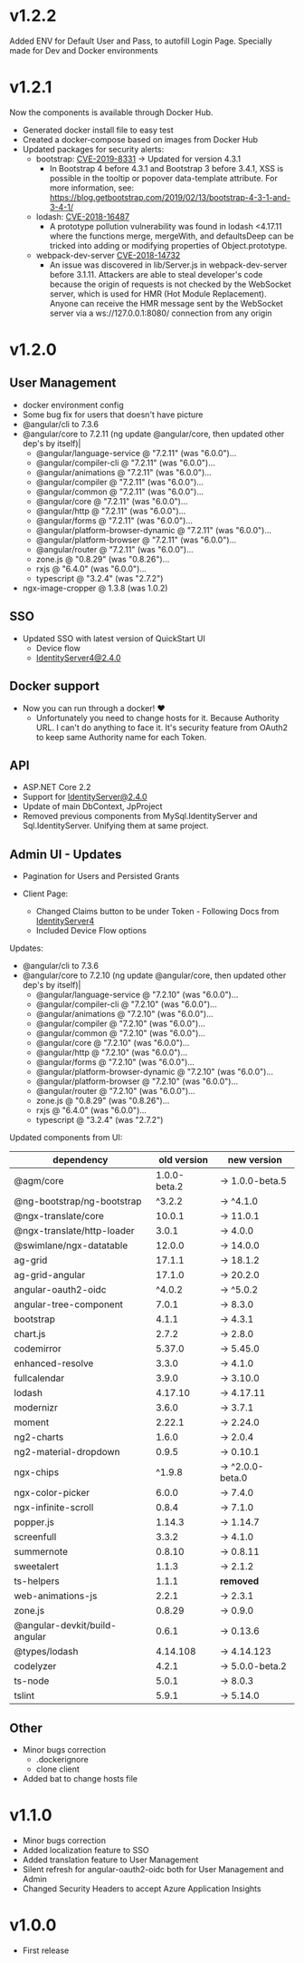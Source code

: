 # v1.2.2

Added ENV for Default User and Pass, to autofill Login Page. Specially made for Dev and Docker environments

# v1.2.1

Now the components is available through Docker Hub.
* Generated docker install file to easy test
* Created a docker-compose based on images from Docker Hub
* Updated packages for security alerts:
  * bootstrap: [CVE-2019-8331](https://nvd.nist.gov/vuln/detail/CVE-2019-8331) -> Updated for version 4.3.1
    * In Bootstrap 4 before 4.3.1 and Bootstrap 3 before 3.4.1, XSS is possible in the tooltip or popover data-template attribute. For more information, see: https://blog.getbootstrap.com/2019/02/13/bootstrap-4-3-1-and-3-4-1/
  * lodash: [CVE-2018-16487](https://nvd.nist.gov/vuln/detail/CVE-2018-16487)
    * A prototype pollution vulnerability was found in lodash <4.17.11 where the functions merge, mergeWith, and defaultsDeep can be tricked into adding or modifying properties of Object.prototype.
  * webpack-dev-server [CVE-2018-14732](https://nvd.nist.gov/vuln/detail/CVE-2018-14732)
    * An issue was discovered in lib/Server.js in webpack-dev-server before 3.1.11. Attackers are able to steal developer's code because the origin of requests is not checked by the WebSocket server, which is used for HMR (Hot Module Replacement). Anyone can receive the HMR message sent by the WebSocket server via a ws://127.0.0.1:8080/ connection from any origin


# v1.2.0

## User Management

* docker environment config
* Some bug fix for users that doesn't have picture
* @angular/cli to 7.3.6
* @angular/core to 7.2.11 (ng update @angular/core, then updated other dep's by itself)|
    * @angular/language-service @ "7.2.11" (was "6.0.0")...
    * @angular/compiler-cli @ "7.2.11" (was "6.0.0")...
    * @angular/animations @ "7.2.11" (was "6.0.0")...
    * @angular/compiler @ "7.2.11" (was "6.0.0")...
    * @angular/common @ "7.2.11" (was "6.0.0")...
    * @angular/core @ "7.2.11" (was "6.0.0")...
    * @angular/http @ "7.2.11" (was "6.0.0")...
    * @angular/forms @ "7.2.11" (was "6.0.0")...
    * @angular/platform-browser-dynamic @ "7.2.11" (was "6.0.0")...
    * @angular/platform-browser @ "7.2.11" (was "6.0.0")...
    * @angular/router @ "7.2.11" (was "6.0.0")...
    * zone.js @ "0.8.29" (was "0.8.26")...
    * rxjs @ "6.4.0" (was "6.0.0")...
    * typescript @ "3.2.4" (was "2.7.2")
 * ngx-image-cropper @ 1.3.8 (was 1.0.2)

## SSO 

* Updated SSO with latest version of QuickStart UI
    * Device flow
    * IdentityServer4@2.4.0

## Docker support

* Now you can run through a docker! ❤️
    * Unfortunately you need to change hosts for it. Because Authority URL. I can't do anything to face it. It's security feature from OAuth2 to keep same Authority name for each Token.

## API

* ASP.NET Core 2.2
* Support for IdentityServer@2.4.0
* Update of main DbContext, JpProject
* Removed previous components from MySql.IdentityServer and Sql.IdentityServer. Unifying them at same project.

## Admin UI - Updates

* Pagination for Users and Persisted Grants

* Client Page:
    * Changed Claims button to be under Token - Following Docs from [IdentityServer4](https://identityserver4.readthedocs.io/en/latest/reference/client.html#token)
    * Included Device Flow options

Updates:
* @angular/cli to 7.3.6
* @angular/core to 7.2.10 (ng update @angular/core, then updated other dep's by itself)|
    * @angular/language-service @ "7.2.10" (was "6.0.0")...
    * @angular/compiler-cli @ "7.2.10" (was "6.0.0")...
    * @angular/animations @ "7.2.10" (was "6.0.0")...
    * @angular/compiler @ "7.2.10" (was "6.0.0")...
    * @angular/common @ "7.2.10" (was "6.0.0")...
    * @angular/core @ "7.2.10" (was "6.0.0")...
    * @angular/http @ "7.2.10" (was "6.0.0")...
    * @angular/forms @ "7.2.10" (was "6.0.0")...
    * @angular/platform-browser-dynamic @ "7.2.10" (was "6.0.0")...
    * @angular/platform-browser @ "7.2.10" (was "6.0.0")...
    * @angular/router @ "7.2.10" (was "6.0.0")...
    * zone.js @ "0.8.29" (was "0.8.26")...
    * rxjs @ "6.4.0" (was "6.0.0")...
    * typescript @ "3.2.4" (was "2.7.2")

Updated components from UI:

|dependency|old version| new version|
|----------|-----------|------------|
|@agm/core| 1.0.0-beta.2|  →   1.0.0-beta.5|
|@ng-bootstrap/ng-bootstrap |^3.2.2| → ^4.1.0|
|@ngx-translate/core| 10.0.1| → 11.0.1|
|@ngx-translate/http-loader| 3.0.1| → 4.0.0|
|@swimlane/ngx-datatable| 12.0.0| → 14.0.0|
|ag-grid| 17.1.1| → 18.1.2|
|ag-grid-angular| 17.1.0| → 20.2.0|
|angular-oauth2-oidc |^4.0.2| → ^5.0.2|
|angular-tree-component| 7.0.1| → 8.3.0|
|bootstrap| 4.1.1| → 4.3.1|
|chart.js| 2.7.2| → 2.8.0|
|codemirror| 5.37.0| → 5.45.0|
|enhanced-resolve| 3.3.0| → 4.1.0|
|fullcalendar| 3.9.0| → 3.10.0|
|lodash| 4.17.10| → 4.17.11|
|modernizr| 3.6.0| → 3.7.1|
|moment| 2.22.1| → 2.24.0|
|ng2-charts| 1.6.0| → 2.0.4|
|ng2-material-dropdown| 0.9.5| → 0.10.1|
|ngx-chips |^1.9.8| → ^2.0.0-beta.0|
|ngx-color-picker| 6.0.0| → 7.4.0|
|ngx-infinite-scroll| 0.8.4| → 7.1.0|
|popper.js| 1.14.3| → 1.14.7|
|screenfull| 3.3.2| → 4.1.0|
|summernote| 0.8.10| → 0.8.11|
|sweetalert| 1.1.3| → 2.1.2|
|ts-helpers| 1.1.1| **removed**|
|web-animations-js| 2.2.1| → 2.3.1|
|zone.js| 0.8.29| → 0.9.0|
|@angular-devkit/build-angular| 0.6.1| → 0.13.6|
|@types/lodash| 4.14.108| → 4.14.123|
|codelyzer| 4.2.1| → 5.0.0-beta.2|
|ts-node| 5.0.1| → 8.0.3|
|tslint| 5.9.1| → 5.14.0|

## Other

* Minor bugs correction
    * .dockerignore
    * clone client
* Added bat to change hosts file

# v1.1.0

- Minor bugs correction
- Added localization feature to SSO
- Added translation feature to User Management
- Silent refresh for angular-oauth2-oidc both for User Management and Admin
- Changed Security Headers to accept Azure Application Insights

# v1.0.0

- First release
